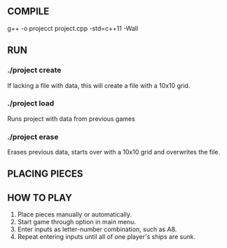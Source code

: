 ## COMPILE
g++ -o projecct project.cpp -std=c++11 -Wall

## RUN
### ./project create
If lacking a file with data, this will create a file with a 10x10 grid.

### ./project load
Runs project with data from previous games
  
### ./project erase
Erases previous data, starts over with a 10x10 grid and overwrites the file.
  
## PLACING PIECES

## HOW TO PLAY
1. Place pieces manually or automatically.
2. Start game through option in main menu.
3. Enter inputs as letter-number combination, such as A8.
4. Repeat entering inputs until all of one player's ships are sunk.
